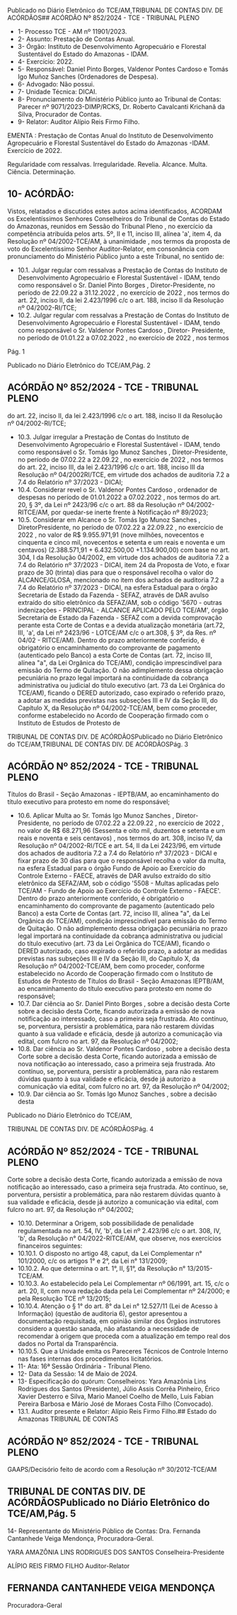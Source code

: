Publicado  no  Diário  Eletrônico do TCE/AM,TRIBUNAL DE CONTAS DIV. DE ACÓRDÃOS## ACÓRDÃO Nº 852/2024 - TCE - TRIBUNAL PLENO

- 1- Processo TCE - AM nº 11901/2023.
- 2- Assunto: Prestação de Contas Anual.
- 3- Órgão: Instituto de Desenvolvimento Agropecuário e Florestal Sustentável do Estado do Amazonas - IDAM.
- 4- Exercício: 2022.
- 5- Responsável: Daniel  Pinto  Borges,  Valdenor  Pontes  Cardoso  e  Tomás  Igo  Muñoz Sanches (Ordenadores de Despesa).
- 6- Advogado: Não possui.
- 7- Unidade Técnica: DICAI.
- 8- Pronunciamento  do  Ministério  Público  junto  ao  Tribunal  de  Contas: Parecer  nº 9071/2023-DIMP/RCKS,  Dr.  Roberto  Cavalcanti  Krichanã  da  Silva,  Procurador  de Contas.
- 9- Relator: Auditor Alípio Reis Firmo Filho.

EMENTA :  Prestação  de  Contas  Anual  do  Instituto de Desenvolvimento Agropecuário e Florestal Sustentável do Estado do Amazonas -IDAM. Exercício de 2022.

Regularidade com ressalvas. Irregularidade. Revelia. Alcance. Multa. Ciência. Determinação.

## 10-  ACÓRDÃO:

Vistos, relatados e discutidos estes autos acima identificados, ACORDAM os Excelentíssimos Senhores Conselheiros do Tribunal de Contas do Estado do Amazonas, reunidos em Sessão do Tribunal Pleno , no exercício da competência atribuída pelos arts. 5º, II e 11, inciso III, alínea 'a', item 4, da Resolução  nº  04/2002-TCE/AM, à unanimidade , nos termos da proposta de voto do Excelentíssimo Senhor Auditor-Relator, em  consonância com  pronunciamento  do  Ministério  Público  junto  a  este  Tribunal,  no sentido de:

- 10.1. Julgar  regular  com  ressalvas a  Prestação  de  Contas  do  Instituto  de Desenvolvimento  Agropecuário  e  Florestal  Sustentável  -  IDAM,  tendo como  responsável  o Sr.  Daniel  Pinto  Borges , Diretor-Presidente,  no período de 22.09.22 a 31.12.2022 , no exercício de 2022 , nos termos do art. 22, inciso II, da lei 2.423/1996 c/c o art. 188, inciso II da Resolução nº 04/2002-RI/TCE;
- 10.2. Julgar  regular  com  ressalvas a  Prestação  de  Contas  do  Instituto  de Desenvolvimento  Agropecuário  e  Florestal  Sustentável  -  IDAM,  tendo como responsável o Sr.  Valdenor  Pontes Cardoso , Diretor-  Presidente, no período de 01.01.22 a 07.02.2022 , no exercício de 2022 , nos termos

Pág. 1

Publicado  no  Diário  Eletrônico do TCE/AM,Pág. 2

## ACÓRDÃO Nº 852/2024 - TCE - TRIBUNAL PLENO

do art. 22, inciso II, da lei 2.423/1996 c/c o art. 188, inciso II da Resolução nº 04/2002-RI/TCE;

- 10.3. Julgar irregular a Prestação de Contas do Instituto de Desenvolvimento Agropecuário e Florestal Sustentável - IDAM, tendo como responsável o Sr. Tomás  Igo  Munoz  Sanches , Diretor-Presidente,  no  período de 07.02.22 a 22.09.22 , no exercício de 2022 , nos termos do art. 22, inciso III,  da  lei  2.423/1996  c/c  o  art.  188,  inciso  III  da  Resolução  nº  04/2002RI/TCE,  em  virtude  dos  achados  de  auditoria  7.2  a  7.4  do  Relatório  nº 37/2023 - DICAI;
- 10.4. Considerar revel o Sr. Valdenor Pontes Cardoso , ordenador de despesas no período de 01.01.2022 a 07.02.2022 , nos termos do art. 20, §  3º,  da  Lei  nº  2423/96  c/c  o  art.  88  da  Resolução  nº  04/2002-  RITCE/AM, por quedar-se inerte frente à Notificação nº 89/2023;
- 10.5. Considerar  em  Alcance o Sr.  Tomás  Igo  Munoz  Sanches , DiretorPresidente, no período de 07.02.22 a 22.09.22 , no exercício de 2022 , no valor  de R$  9.955.971,91  (nove  milhões,  novecentos  e  cinquenta  e cinco mil, novecentos  e  setenta  e  um  reais  e  noventa  e  um centavos) (2.388.571,91 + 6.432.500,00 +1.134.900,00) com base no art. 304, I da Resolução 04/2002, em virtude dos achados de auditoria 7.2 a 7.4 do Relatório nº 37/2023 - DICAI, item 24 da Proposta de Voto, e fixar prazo  de  30  (trinta)  dias para  que  o  responsável  recolha  o  valor  do ALCANCE/GLOSA, mencionado no item  dos achados de auditoria 7.2 a 7.4  do  Relatório  nº  37/2023  -  DICAI,  na  esfera  Estadual  para  o  órgão Secretaria  de  Estado  da  Fazenda  -  SEFAZ,  através  de  DAR  avulso extraído  do  sítio  eletrônico  da  SEFAZ/AM,  sob  o  código  '5670  -  outras indenizações  -  PRINCIPAL  -  ALCANCE  APLICADO  PELO  TCE/AM', órgão Secretaria de Estado  da Fazenda  -  SEFAZ  com  a  devida comprovação  perante  esta  Corte  de  Contas  e  a  devida  atualização monetária (art.72, III, 'a', da Lei nº 2423/96 - LOTCE/AM c/c o art.308, § 3º, da  Res.  nº  04/02  -  RITCE/AM).  Dentro  do  prazo  anteriormente conferido, é obrigatório o encaminhamento do comprovante de pagamento (autenticado pelo Banco) a esta Corte de Contas (art. 72, inciso III, alínea "a", da Lei Orgânica do TCE/AM), condição imprescindível para emissão do Termo de Quitação. O não adimplemento dessa obrigação pecuniária no  prazo  legal  importará  na  continuidade  da  cobrança  administrativa  ou judicial do título executivo (art. 73 da Lei Orgânica do TCE/AM), ficando o DERED autorizado, caso expirado o referido prazo, a adotar as medidas previstas nas subseções III e IV da Seção III, do Capítulo X, da Resolução nº  04/2002-TCE/AM,  bem  como  proceder,  conforme  estabelecido  no Acordo de Cooperação firmado com o Instituto de Estudos de Protesto de

TRIBUNAL DE CONTAS DIV. DE ACÓRDÃOSPublicado  no  Diário  Eletrônico do TCE/AM,TRIBUNAL DE CONTAS DIV. DE ACÓRDÃOSPág. 3

## ACÓRDÃO Nº 852/2024 - TCE - TRIBUNAL PLENO

Títulos do Brasil - Seção Amazonas - IEPTB/AM, ao encaminhamento do título executivo para protesto em nome do responsável;

- 10.6. Aplicar Multa ao Sr. Tomás Igo Munoz Sanches , Diretor- Presidente, no período de 07.02.22 a 22.09.22 ,  no exercício de 2022 ,  no  valor  de R$ 68.271,96   (Sessenta  e  oito  mil,  duzentos  e  setenta  e  um  reais  e noventa  e  seis  centavos) , nos  termos  do  art.  308,  inciso  IV, da Resolução nº 04/2002-RI/TCE e art. 54, II da Lei 2423/96, em virtude dos achados  de  auditoria  7.2  a  7.4  do  Relatório  nº  37/2023  -  DICAI e  fixar prazo  de  30  dias  para  que  o  responsável  recolha  o  valor  da  multa, na esfera  Estadual  para  o  órgão  Fundo  de  Apoio  ao  Exercício  do  Controle Externo - FAECE, através de DAR avulso extraído do sítio eletrônico da SEFAZ/AM, sob o código '5508 - Multas aplicadas pelo TCE/AM - Fundo de  Apoio  ao  Exercício  do  Controle  Externo  -  FAECE'.  Dentro  do  prazo anteriormente conferido, é obrigatório o encaminhamento do comprovante de pagamento (autenticado pelo Banco) a esta Corte de Contas (art. 72, inciso III, alínea "a", da Lei Orgânica do TCE/AM), condição imprescindível para emissão  do  Termo  de  Quitação.  O  não  adimplemento  dessa obrigação pecuniária no prazo legal importará na continuidade da cobrança  administrativa  ou  judicial  do  título  executivo  (art.  73  da  Lei Orgânica  do  TCE/AM),  ficando  o  DERED  autorizado,  caso  expirado  o referido  prazo,  a  adotar  as  medidas previstas nas subseções III e IV da Seção III,  do  Capítulo  X,  da  Resolução  nº  04/2002-TCE/AM,  bem  como proceder, conforme estabelecido no Acordo de Cooperação firmado com o Instituto de Estudos de Protesto de Títulos do Brasil - Seção Amazonas IEPTB/AM,  ao  encaminhamento  do  título  executivo  para  protesto  em nome do responsável;
- 10.7. Dar  ciência ao Sr.  Daniel  Pinto  Borges ,  sobre  a  decisão  desta  Corte sobre  a  decisão  desta  Corte,  ficando  autorizada  a  emissão  de  nova notificação  ao  interessado,  caso  a  primeira  seja  frustrada.  Ato  contínuo, se, porventura, persistir a problemática, para não restarem dúvidas quanto à sua validade e eficácia, desde já autorizo a comunicação via edital, com fulcro no art. 97, da Resolução nº 04/2002;
- 10.8. Dar  ciência ao Sr.  Valdenor  Pontes  Cardoso ,  sobre  a  decisão  desta Corte sobre a decisão desta Corte, ficando autorizada a emissão de nova notificação  ao  interessado,  caso  a  primeira  seja  frustrada.  Ato  contínuo, se, porventura, persistir a problemática, para não restarem dúvidas quanto à sua validade e eficácia, desde já autorizo a comunicação via edital, com fulcro no art. 97, da Resolução nº 04/2002;
- 10.9. Dar ciência ao Sr.  Tomás Igo Munoz Sanches , sobre a decisão desta

Publicado  no  Diário  Eletrônico do TCE/AM,

TRIBUNAL DE CONTAS DIV. DE ACÓRDÃOSPág. 4

## ACÓRDÃO Nº 852/2024 - TCE - TRIBUNAL PLENO

Corte sobre a decisão desta Corte, ficando autorizada a emissão de nova notificação  ao  interessado,  caso  a  primeira  seja  frustrada.  Ato  contínuo, se, porventura, persistir a problemática, para não restarem dúvidas quanto à sua validade e eficácia, desde já autorizo a comunicação via edital, com fulcro no art. 97, da Resolução nº 04/2002;

- 10.10. Determinar a Origem, sob possibilidade de penalidade regulamentada no art. 54, IV, 'b', da Lei nº 2.423/96 c/c o art. 308, IV, 'b', da Resolução n° 04/2022-RITCE/AM, que observe, nos exercícios financeiros seguintes:
- 10.10.1. O disposto no artigo 48, caput, da Lei Complementar n° 101/2000, c/c os artigos 1° e 2°, da Lei n° 131/2009;
- 10.10.2. Ao  que  determina  o  art.  1°,  II,  §1°,  da  Resolução  n° 13/2015-TCE/AM.
- 10.10.3. Ao estabelecido  pela  Lei  Complementar  nº  06/1991,  art. 15,  c/c  o  art.  20,  II,  com  nova  redação  dada  pela  Lei Complementar  nº  24/2000;  e  pela  Resolução  TCE  nº 13/2015;
- 10.10.4. Atenção  o  §  1°  do  art.  8°  da  Lei  n°  12.527/11  (Lei  de Acesso  à  Informação)  (questão  de  auditoria  6),  gestor apresentou a documentação  requisitada, em  opinião similar dos Órgãos instrutores considero a questão sanada,  não  afastando  a  necessidade  de  recomendar  à origem que proceda com a atualização em tempo real dos dados no Portal da Transparência.
- 10.10.5. Que a Unidade emita os Pareceres Técnicos de Controle Interno nas fases internas dos procedimentos licitatórios.
- 11-  Ata: 16ª Sessão Ordinária - Tribunal Pleno.
- 12-  Data da Sessão: 14 de Maio de 2024.
- 13-  Especificação  do  quórum: Conselheiros:  Yara  Amazônia  Lins  Rodrigues  dos Santos (Presidente), Júlio Assis Corrêa Pinheiro, Érico Xavier Desterro e Silva, Mario Manoel Coelho de Mello, Luis Fabian Pereira Barbosa e Mário José de Moraes Costa Filho (Convocado).
- 13.1. Auditor presente e Relator: Alípio Reis Firmo Filho.## Estado do Amazonas TRIBUNAL DE CONTAS

## ACÓRDÃO Nº 852/2024 - TCE - TRIBUNAL PLENO

GAAPS/Decisório feito de acordo com a Resolução nº 30/2012-TCE/AM

## TRIBUNAL DE CONTAS DIV. DE ACÓRDÃOSPublicado  no  Diário  Eletrônico do TCE/AM,Pág. 5

14-  Representante do Ministério Público de Contas: Dra. Fernanda Cantanhede Veiga Mendonça, Procuradora-Geral.

YARA AMAZÔNIA LINS RODRIGUES DOS SANTOS Conselheira-Presidente

ALÍPIO REIS FIRMO FILHO Auditor-Relator

## FERNANDA CANTANHEDE VEIGA MENDONÇA

Procuradora-Geral